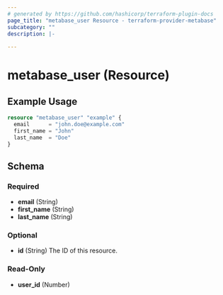 ```yaml
---
# generated by https://github.com/hashicorp/terraform-plugin-docs
page_title: "metabase_user Resource - terraform-provider-metabase"
subcategory: ""
description: |-
  
---
```


# metabase_user (Resource)



## Example Usage

```terraform
resource "metabase_user" "example" {
  email      = "john.doe@example.com"
  first_name = "John"
  last_name  = "Doe"
}
```

<!-- schema generated by tfplugindocs -->
## Schema

### Required

- **email** (String)
- **first_name** (String)
- **last_name** (String)

### Optional

- **id** (String) The ID of this resource.

### Read-Only

- **user_id** (Number)


